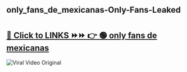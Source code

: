 
 ## only_fans_de_mexicanas-Only-Fans-Leaked

# <h2><a href="https://clipsfans.com/only_fans_de_mexicanas&ref=git">🔗 Click to LINKS ⏩⏩ 👉 🟢 only fans de mexicanas </a></h2>

<a href="https://clipsfans.com/only_fans_de_mexicanas&ref=git" rel="nofollow" data-target="animated-image.originalLink"><img src="https://i.ibb.co.com/xMMVF88/686577567.gif" alt="Viral Video Original" style="max-width: 100%; display: inline-block;" data-target="animated-image.originalImage"></a>
